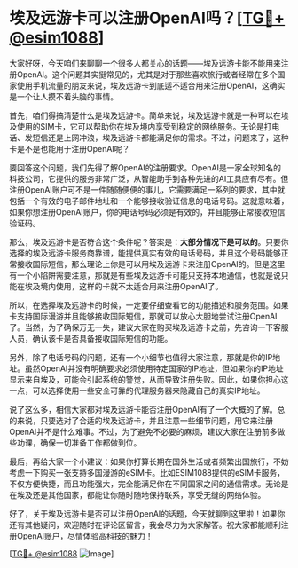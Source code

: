 # 埃及远游卡可以注册OpenAI吗？[[TG💪+ @esim1088](https://t.me/s/esim1088)]

大家好呀，今天咱们来聊聊一个很多人都关心的话题——埃及远游卡能不能用来注册OpenAI。这个问题其实挺常见的，尤其是对于那些喜欢旅行或者经常在多个国家使用手机流量的朋友来说，埃及远游卡到底适不适合用来注册OpenAI，这确实是一个让人摸不着头脑的事情。

首先，咱们得搞清楚什么是埃及远游卡。简单来说，埃及远游卡就是一种可以在埃及使用的SIM卡，它可以帮助你在埃及境内享受到稳定的网络服务。无论是打电话、发短信还是上网冲浪，埃及远游卡都能满足你的需求。不过，问题来了，这种卡是不是也能用于注册OpenAI呢？

要回答这个问题，我们先得了解OpenAI的注册要求。OpenAI是一家全球知名的科技公司，它提供的服务非常广泛，从智能助手到各种先进的AI工具应有尽有。但注册OpenAI账户可不是一件随随便便的事儿，它需要满足一系列的要求，其中就包括一个有效的电子邮件地址和一个能够接收验证信息的电话号码。这就意味着，如果你想注册OpenAI账户，你的电话号码必须是有效的，并且能够正常接收短信验证码。

那么，埃及远游卡是否符合这个条件呢？答案是：**大部分情况下是可以的**。只要你选择的埃及远游卡服务商靠谱，能提供真实有效的电话号码，并且这个号码能够正常接收国际短信，那么理论上你是可以用埃及远游卡来注册OpenAI的。但是这里有一个小陷阱需要注意，那就是有些埃及远游卡可能只支持本地通信，也就是说只能在埃及境内使用，这样的卡就不太适合用来注册OpenAI了。

所以，在选择埃及远游卡的时候，一定要仔细查看它的功能描述和服务范围。如果卡支持国际漫游并且能够接收国际短信，那就可以放心大胆地尝试注册OpenAI了。当然，为了确保万无一失，建议大家在购买埃及远游卡之前，先咨询一下客服人员，确认该卡是否具备接收国际短信的功能。

另外，除了电话号码的问题，还有一个小细节也值得大家注意，那就是你的IP地址。虽然OpenAI并没有明确要求必须使用特定国家的IP地址，但如果你的IP地址显示来自埃及，可能会引起系统的警觉，从而导致注册失败。因此，如果你担心这一点，可以选择使用一些安全可靠的代理服务器来隐藏自己的真实IP地址。

说了这么多，相信大家都对埃及远游卡能否注册OpenAI有了一个大概的了解。总的来说，只要选对了合适的埃及远游卡，并且注意一些细节问题，用它来注册OpenAI并不是什么难事。不过，为了避免不必要的麻烦，建议大家在注册前多做些功课，确保一切准备工作都做到位。

最后，再给大家一个小建议：如果你打算长期在国外生活或者频繁出国旅行，不妨考虑一下购买一张支持多国漫游的eSIM卡。比如ESIM1088提供的eSIM卡服务，不仅方便快捷，而且功能强大，完全能满足你在不同国家之间的通信需求。无论是在埃及还是其他国家，都能让你随时随地保持联系，享受无缝的网络体验。

好了，关于埃及远游卡是否可以注册OpenAI的话题，今天就聊到这里啦！如果你还有其他疑问，欢迎随时在评论区留言，我会尽力为大家解答。祝大家都能顺利注册OpenAI账户，尽情体验高科技的魅力！

[[TG💪+ @esim1088](https://t.me/s/esim1088) ![Image](https://i.postimg.cc/4NQfJmqS/Snipaste-2025-05-13-00-14-12.png)]
